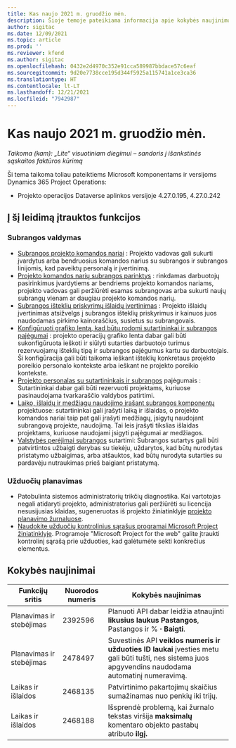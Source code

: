```yaml
---
title: Kas naujo 2021 m. gruodžio mėn.
description: Šioje temoje pateikiama informacija apie kokybės naujinimus, pasiekiamus 2021 m. gruodžio mėn.
author: sigitac
ms.date: 12/09/2021
ms.topic: article
ms.prod: ''
ms.reviewer: kfend
ms.author: sigitac
ms.openlocfilehash: 0432e2d4970c352e91cca589987bbdace57c6eaf
ms.sourcegitcommit: 9d20e7738cce195d344f5925a115741a1ce3ca36
ms.translationtype: HT
ms.contentlocale: lt-LT
ms.lasthandoff: 12/21/2021
ms.locfileid: "7942987"
---
```

# <a name="whats-new-december-2021---project-operations-lite-deployment"></a>Kas naujo 2021 m. gruodžio mėn.

_Taikoma (kam): „Lite“ visuotiniam diegimui – sandoris į išankstinės sąskaitos faktūros kūrimą_

Ši tema taikoma toliau pateiktiems Microsoft komponentams ir versijoms Dynamics 365 Project Operations:

- Projekto operacijos Dataverse aplinkos versijoje 4.27.0.195, 4.27.0.242


## <a name="features-included-in-this-release"></a>Į šį leidimą įtrauktos funkcijos

### <a name="subcontract-management"></a>Subrangos valdymas 

- [Subrangos projekto komandos nariai](../subcontracting/subcontracting-project-team-members.md) : Projekto vadovas gali sukurti įvardytus arba bendruosius komandos narius su subrangos ir subrangos linijomis, kad paveiktų personalą ir įvertinimą.
- [Projekto komandos narių subrangos parinktys](../subcontracting/subcon-options.md) : rinkdamas darbuotojų pasirinkimus įvardytiems ar bendriems projekto komandos nariams, projekto vadovas gali peržiūrėti esamas subrangovas arba sukurti naujų subrangų vienam ar daugiau projekto komandos narių. 
- [Subrangos išteklių priskyrimų išlaidų įvertinimas](../subcontracting/costing-subcon-ra.md) : Projekto išlaidų įvertinimas atsižvelgs į subrangos išteklių priskyrimus ir kainuos juos naudodamas pirkimo kainoraščius, susietus su subrangovais. 
- [Konfigūruoti grafiko lentą, kad būtų rodomi sutartininkai ir subrangos pajėgumai](../subcontracting/configure-sb-subcon.md) : projekto operacijų grafiko lenta dabar gali būti sukonfigūruota ieškoti ir siūlyti sutarties darbuotojo turimus rezervuojamų išteklių tipą ir subrangos pajėgumus kartu su darbuotojais. Ši konfigūracija gali būti taikoma ieškant išteklių konkretaus projekto poreikio personalo kontekste arba ieškant ne projekto poreikio kontekste.
- [Projekto personalas su sutartininkais ir subrangos](../subcontracting/staffing-cw.md) pajėgumais : Sutartininkai dabar gali būti rezervuoti projektams, kuriuose pasinaudojama tvarkaraščio valdybos patirtimi.
- [Laiko, išlaidų ir medžiagų naudojimo įrašant subrangos komponentų](../subcontracting/recording-subcon-actuals.md) projektuose: sutartininkai gali įrašyti laiką ir išlaidas, o projekto komandos nariai taip pat gali įrašyti medžiagų, įsigytų naudojant subrangovą projekte, naudojimą. Tai leis įrašyti tikslias išlaidas projektams, kuriuose naudojami įsigyti pajėgumai ar medžiagos.
- [Valstybės perėjimai subrangos](../subcontracting/subcon-states.md) sutartimi: Subrangos sutartys gali būti patvirtintos užbaigti derybas su tiekėju, uždarytos, kad būtų nurodytas pristatymo užbaigimas, arba atšauktos, kad būtų nurodyta sutarties su pardavėju nutraukimas prieš baigiant pristatymą.

### <a name="task-planning"></a>Užduočių planavimas
- Patobulinta sistemos administratorių trikčių diagnostika. Kai vartotojas negali atidaryti projekto, administratorius gali peržiūrėti su licencija nesusijusias klaidas, sugeneruotas iš projekto žiniatinklyje [projekto planavimo žurnaluose](../../project-management/schedule-api-logs.md).
- [Naudokite užduočių kontrolinius sąrašus programai Microsoft Project žiniatinklyje](https://support.microsoft.com/en-us/office/use-task-checklists-in-microsoft-project-for-the-web-c69bcf73-5c75-4ad3-9893-6d6f92360e9c). Programoje "Microsoft Project for the web" galite įtraukti kontrolinį sąrašą prie užduoties, kad galėtumėte sekti konkrečius elementus.

## <a name="quality-updates"></a>Kokybės naujinimai

| **Funkcijų sritis** | **Nuorodos numeris** | **Kokybės naujinimas** |
| --- | --- | --- |
| Planavimas ir stebėjimas | 2392596 | Planuoti API dabar leidžia atnaujinti **likusius laukus Pastangos**, Pastangos ir % **·** **Baigti**. |
| Planavimas ir stebėjimas | 2478497 | Suvestinės API **veiklos numeris ir užduoties ID** **laukai** įvesties metu gali būti tušti, nes sistema juos apgyvendins naudodama automatinį numeravimą.|
| Laikas ir išlaidos | 2468135 | Patvirtinimo pakartojimų skaičius sumažinamas nuo penkių iki trijų. |
| Laikas ir išlaidos | 2468188 | Išsprendė problemą, kai žurnalo tekstas viršija **maksimalų** komentaro objekto pastabų atributo **ilgį.** |
